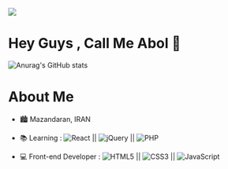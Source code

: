 ![](https://komarev.com/ghpvc/?username=Abolfaz-l&color=blueviolet&style=plastic&label=Profile+Checked+:)
# Hey Guys , Call Me Abol</b> 👋

![Anurag's GitHub stats](https://github-readme-stats.vercel.app/api?username=Abolfaz-l&show_icons=true&theme=tokyonight)


# About Me
- 🏙 Mazandaran, IRAN

- 📚 Learning : ![React](https://img.shields.io/badge/react-%2320232a.svg?style=for-the-badge&logo=react&logoColor=%2361DAFB) || ![jQuery](https://img.shields.io/badge/jquery-%230769AD.svg?style=for-the-badge&logo=jquery&logoColor=white) || ![PHP](https://img.shields.io/badge/php-%23777BB4.svg?style=for-the-badge&logo=php&logoColor=white)

- 💻 Front-end Developer : ![HTML5](https://img.shields.io/badge/html5-%23E34F26.svg?style=for-the-badge&logo=html5&logoColor=white) || ![CSS3](https://img.shields.io/badge/css3-%231572B6.svg?style=for-the-badge&logo=css3&logoColor=white) || ![JavaScript](https://img.shields.io/badge/javascript-%23323330.svg?style=for-the-badge&logo=javascript&logoColor=%23F7DF1E)
